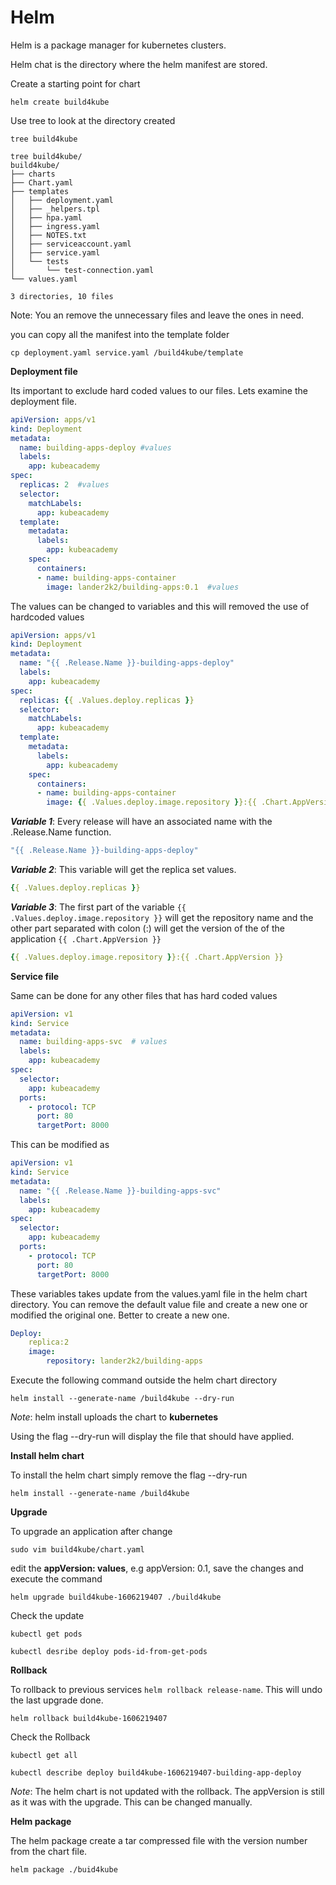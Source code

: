 # Helm

Helm is a package manager for kubernetes clusters.

Helm chat is the directory where the helm manifest are stored.

Create a starting point for chart

```shell
helm create build4kube
```

 Use tree to look at the directory created

```shell
tree build4kube
```

```
tree build4kube/
build4kube/
├── charts
├── Chart.yaml
├── templates
│   ├── deployment.yaml
│   ├── _helpers.tpl
│   ├── hpa.yaml
│   ├── ingress.yaml
│   ├── NOTES.txt
│   ├── serviceaccount.yaml
│   ├── service.yaml
│   └── tests
│       └── test-connection.yaml
└── values.yaml

3 directories, 10 files
```

Note: You an remove the unnecessary files and leave the ones in need.



you can copy all the manifest into the template folder

```shell
cp deployment.yaml service.yaml /build4kube/template
```

**Deployment file**

Its important to exclude hard coded values to our files. Lets examine the deployment file.

```yaml
apiVersion: apps/v1
kind: Deployment
metadata:
  name: building-apps-deploy #values
  labels:
    app: kubeacademy
spec:
  replicas: 2  #values
  selector:
    matchLabels:
      app: kubeacademy
  template:
    metadata:
      labels:
        app: kubeacademy
    spec:
      containers:
      - name: building-apps-container
        image: lander2k2/building-apps:0.1  #values
```

The values can be changed to variables and this will removed the use of hardcoded values



```yaml
apiVersion: apps/v1
kind: Deployment
metadata:
  name: "{{ .Release.Name }}-building-apps-deploy"
  labels:
    app: kubeacademy
spec:
  replicas: {{ .Values.deploy.replicas }}
  selector:
    matchLabels:
      app: kubeacademy
  template:
    metadata:
      labels:
        app: kubeacademy
    spec:
      containers:
      - name: building-apps-container
        image: {{ .Values.deploy.image.repository }}:{{ .Chart.AppVersion }}

```



***Variable 1***: Every release will have an associated name with the .Release.Name function.

```yaml
"{{ .Release.Name }}-building-apps-deploy"
```



***Variable 2***: This variable will get the replica set values.

```yaml
{{ .Values.deploy.replicas }}
```



***Variable 3***: The first part of the variable `{{ .Values.deploy.image.repository }}`  will get the repository name and the other part separated with colon (:) will get the version of the of the application `{{ .Chart.AppVersion }}`

```yaml
{{ .Values.deploy.image.repository }}:{{ .Chart.AppVersion }}
```



**Service file**

Same can be done for any other files that has hard coded values

```yaml
apiVersion: v1
kind: Service
metadata:
  name: building-apps-svc  # values
  labels:
    app: kubeacademy
spec:
  selector:
    app: kubeacademy
  ports:
    - protocol: TCP
      port: 80
      targetPort: 8000
```

 This can be modified as 

```yaml
apiVersion: v1
kind: Service
metadata:
  name: "{{ .Release.Name }}-building-apps-svc"
  labels:
    app: kubeacademy
spec:
  selector:
    app: kubeacademy
  ports:
    - protocol: TCP
      port: 80
      targetPort: 8000
```



These variables takes update from the values.yaml file in the helm chart directory. You can remove the default value file and create a new one or modified the original one. Better to create a new one.

```yaml
Deploy:
	replica:2
	image:
		repository: lander2k2/building-apps
```



Execute the following command outside the helm chart directory

```shell
helm install --generate-name /build4kube --dry-run
```

*Note*: helm install uploads the chart to **kubernetes**

Using the flag --dry-run will display the file that should have applied.

**Install helm chart**

To install the helm chart simply remove the flag --dry-run

```shell
helm install --generate-name /build4kube
```



**Upgrade**

To upgrade an application after change

```shell
sudo vim build4kube/chart.yaml
```

edit the **appVersion: values**, e.g appVersion: 0.1, save the changes and execute the command

```shell
helm upgrade build4kube-1606219407 ./build4kube
```

Check the update

```shell
kubectl get pods
```



```shell
kubectl desribe deploy pods-id-from-get-pods
```



**Rollback**

To rollback to previous services `helm rollback release-name`. This will undo the last upgrade done.

```shell
helm rollback build4kube-1606219407
```

 Check the Rollback

```shell
kubectl get all

kubectl describe deploy build4kube-1606219407-building-app-deploy
```

*Note*: The helm chart is not updated with the rollback. The appVersion is still as it was with the upgrade. This can be changed manually. 



**Helm package**

The helm package create a tar compressed file with the version number from the chart file.

```shell
helm package ./buid4kube
```

